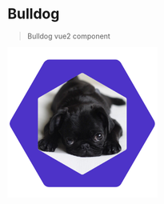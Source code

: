# Bulldog
>Bulldog vue2 component

<img src="/src/asset/img/logo.png" style="width: 300px" alt="" align=center/>
<!-- ![Bulldog](/src/asset/img/logo.png) -->

